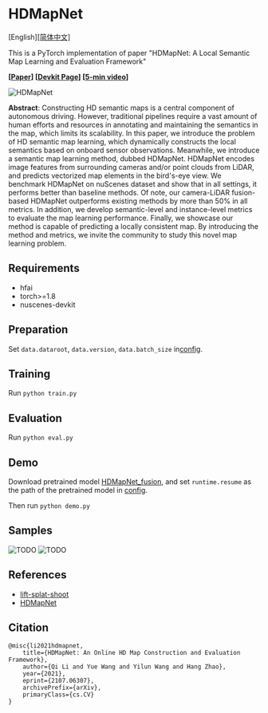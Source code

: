 # HDMapNet

[English][[简体中文]](README_ch.md)

This is a PyTorch implementation of paper "HDMapNet: A Local Semantic Map Learning and Evaluation Framework"

**[[Paper](https://arxiv.org/abs/2107.06307)] [[Devkit Page](https://tsinghua-mars-lab.github.io/HDMapNet/)] [[5-min video](https://www.youtube.com/watch?v=AJ-rToTN8y8)]**

![HDMapNet](TODO)

**Abstract**: Constructing HD semantic maps is a central component of autonomous driving. However, traditional pipelines require a vast amount of human efforts and resources in annotating and maintaining the semantics in the map, which limits its scalability. In this paper, we introduce the problem of HD semantic map learning, which dynamically constructs the local semantics based on onboard sensor observations. Meanwhile, we introduce a semantic map learning method, dubbed HDMapNet. HDMapNet encodes image features from surrounding cameras and/or point clouds from LiDAR, and predicts vectorized map elements in the bird's-eye view. We benchmark HDMapNet on nuScenes dataset and show that in all settings, it performs better than baseline methods. Of note, our camera-LiDAR fusion-based HDMapNet outperforms existing methods by more than 50% in all metrics. In addition, we develop semantic-level and instance-level metrics to evaluate the map learning performance. Finally, we showcase our method is capable of predicting a locally consistent map. By introducing the method and metrics, we invite the community to study this novel map learning problem.

## Requirements

- hfai
- torch>=1.8
- nuscenes-devkit

## Preparation

Set `data.dataroot`, `data.version`, `data.batch_size` in[config](configs/default.yaml).

## Training

Run `python train.py`

## Evaluation

Run `python eval.py` 

## Demo

Download pretrained model [HDMapNet_fusion](TODO), and set  `runtime.resume` as the path of the pretrained model in [config](configs/default.yaml). 

Then run `python demo.py`

## Samples

![TODO](TODO)
![TODO](TODO)

## References

- [lift-splat-shoot](https://github.com/nv-tlabs/lift-splat-shoot)
- [HDMapNet](https://tsinghua-mars-lab.github.io/HDMapNet)


## Citation

```
@misc{li2021hdmapnet,
    title={HDMapNet: An Online HD Map Construction and Evaluation Framework},
    author={Qi Li and Yue Wang and Yilun Wang and Hang Zhao},
    year={2021},
    eprint={2107.06307},
    archivePrefix={arXiv},
    primaryClass={cs.CV}
}
```

